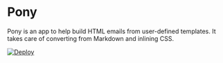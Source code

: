 # Pony

Pony is an app to help build HTML emails from user-defined templates. It takes care of converting from Markdown and inlining CSS.

[![Deploy](https://www.herokucdn.com/deploy/button.svg)](https://heroku.com/deploy?template=https://github.com/ivarvong/pony/tree/master)
